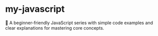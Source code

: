 # my-javascript
📘 A beginner-friendly JavaScript series with simple code examples and clear explanations for mastering core concepts.
